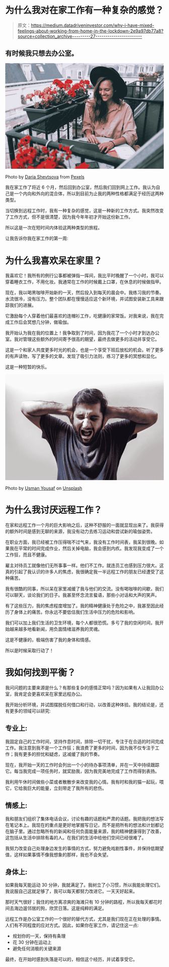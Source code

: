 # 为什么我对在家工作有一种复杂的感觉？

> 原文：<https://medium.datadriveninvestor.com/why-i-have-mixed-feelings-about-working-from-home-in-the-lockdown-2e9a97db77a8?source=collection_archive---------27----------------------->

## 有时候我只想去办公室。

![](img/94fa7f6408847bd3a092ab193bd0502d.png)

Photo by [Daria Shevtsova](https://www.pexels.com/@daria?utm_content=attributionCopyText&utm_medium=referral&utm_source=pexels) from [Pexels](https://www.pexels.com/photo/woman-wearing-beige-dress-shirt-using-laptop-computer-3277932/?utm_content=attributionCopyText&utm_medium=referral&utm_source=pexels)

我在家工作了将近 6 个月，然后回到办公室，然后我们回到网上工作。我认为自己是一个内向和外向的混合体，所以到目前为止我的两种性格都满足于经历这两种类型。

当切换到远程工作时，我有一种复杂的感觉，这是一种新的工作方式。我突然改变了工作方式，但不是很清楚，因为我今年年初才开始这份新工作。

所以这是一次在短时间内体验这两种类型的旅程。

让我告诉你我在家工作的第一周:

# 为什么我喜欢呆在家里？

我喜欢它！我所有的例行公事都被弹指一挥间，我比平时晚醒了一个小时，我可以穿着睡衣工作，不用化妆。我通常在工作的时候戴上口罩，在休息的时候做指甲。

现在，我以喝黑咖啡开始新的一天，然后投入到每天的晨会中。我练习我的节奏。水流很冷，没有压力。整个团队都在慢慢适应这个新环境，并试图安装新工具来跟踪我们的进展。

它激励每个人穿着他们最喜欢的连帽衫工作，吃健康的家常饭。对我来说，我在完成工作后会冥想几分钟，做瑜伽。

我开始认为我在我的位置上！我争取到了时间，因为我花了一个小时才到达办公室。我对管理这些额外的时间寄予很高的期望，最终去做更多的活动并享受它。

这是一个和家人共度更多时光的机会，也是一个享受下班后放松的机会。听了更多的有声读物，写了更多的文章。发现了吸引力法则，练习了更多的冥想和显化。

这是一种短暂的快乐。

![](img/d12227779dcf1d56a541c9011752de79.png)

Photo by [Usman Yousaf](https://unsplash.com/@usmanyousaf?utm_source=medium&utm_medium=referral) on [Unsplash](https://unsplash.com?utm_source=medium&utm_medium=referral)

# 为什么我讨厌远程工作？

在家和远程工作一个月的巨大影响之后，这种不舒服的一面就显现出来了。我获得的额外时间是感到无聊的来源，我没有动力去练习运动和尝试新的瑜伽姿势。

在职业方面，我已经被工作压得喘不过气来，我没有工作时间表，我呆到很晚。如果我在平常的时间完成作业，然后关掉电脑，我会感到内疚。我发现我变成了一个工作狂，而且不健康。

雇主对待员工就像他们无所事事一样。他们不工作。就连员工也感到压力很大。这真的引起了我认识的许多人的焦虑，我很确定我一半远程工作的朋友已经遭受了这种痛苦。

我有很酷的同事，所以呆在家里减缓了我与他们的交流。没有喝咖啡的间歇，我们可以聊天，谈论我们的日子。我甚至怀念流言蜚语，那些小对话和大声的笑声。

有了这些压力，我的焦虑程度增加了。我的精神健康处于危险之中，我甚至因此经历了身体上的痛苦。你永远不要低估我们生活中压力的危险和影响。

我们可以加上我们生活的卫生环境，每个人都很恐慌。多亏了我的空闲时间，我开始越来越多地看新闻，用负面情绪滋养我的灵魂。

这是不健康的，极端伤害了我的身体和情感。

所以是时候采取行动了！

# 我如何找到平衡？

我问问题的主要来源是什么？有那些复杂的感情正常吗？因为如果有人让我回办公室，我肯定会更喜欢呆在家里远程办公。

我开始分析环境，并试图摆脱任何借口和行动，以改善这种体验。我的结论是，还有更多的领域可以研究:

## 专业上:

我固定自己的工作时间，坚持作息时间，排除一切干扰，专注于在合适的时间完成工作。我注意到我不是一个工作狂；我浪费了更多的时间，因为我不仅专注于工作；我有更多的担忧和疑虑，这减缓了我的节奏。

现在，我开始一天的工作时会列出一个小的待办事项清单，并在一天中持续跟踪它。每当我完成一项任务时，就奖励我，因为我完美地完成了工作而得到表扬。

我利用午休时间做些小菜或者散散步来改变我的心情。我有时和我的猫一起玩，喂它，它给我巨大的能量，立刻带走了我所有的悲伤。

## 情感上:

我和朋友们组织了集体电话会议，讨论有趣的话题和严肃的话题。我把我的想法写在笔记本上。我现在的重点是更好地掌握写日记，而不是把所有的想法和计划都记在脑子里。通过忽略所有的新闻和任何负面能量来源，我的精神健康得到了改善，这包括从生活中排除有毒的人。在我们的生活中给他们空间已经很难了。

我努力改变自己处理身边发生的事情的方式，努力避免戏剧性事件，并保持低期望值，这样如果事情不像我想象的那样，我也不会失望。

## 身体上:

如果我每天能运动 30 分钟，我就满足了。我树立了小习惯，所以我能处理它们。我说服自己这就足够了，我可以每天都努力改进它。一天天好起来。

那时天气很好；我住的地方离凉爽的海滩只有 10 分钟的路程，所以我每天都花时间去海边遛邻居的狗，欣赏日落。这是纯粹的满足。

远程工作是办公室工作的一个很好的替代方式，尤其是我们现在正在处理的事情。人们有不同程度的应对方式。因此，如果你在家工作，请记住这一点:

*   规划你的一天，保持有条理
*   花 30 分钟在运动上
*   避免任何消极的关键来源

最终，在开始时感到失落是可以的，相信这个经历，并试着享受它。